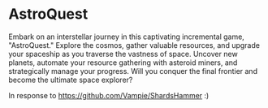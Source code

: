 # AstroQuest

Embark on an interstellar journey in this captivating incremental game, "AstroQuest." Explore the cosmos, gather valuable resources, and upgrade your spaceship as you traverse the vastness of space. Uncover new planets, automate your resource gathering with asteroid miners, and strategically manage your progress. Will you conquer the final frontier and become the ultimate space explorer?

In response to https://github.com/Vampie/ShardsHammer :)
